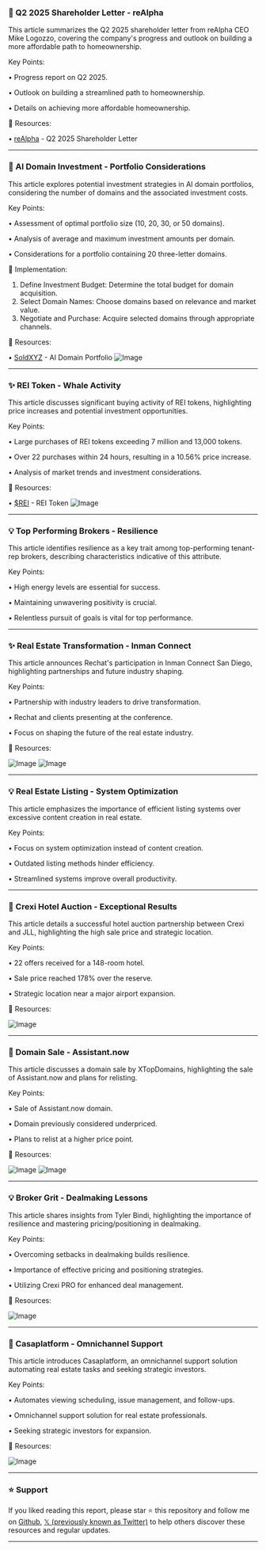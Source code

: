 ### 📄 Q2 2025 Shareholder Letter - reAlpha

This article summarizes the Q2 2025 shareholder letter from reAlpha CEO Mike Logozzo, covering the company's progress and outlook on building a more affordable path to homeownership.

Key Points:

•  Progress report on Q2 2025.

•  Outlook on building a streamlined path to homeownership.

•  Details on achieving more affordable homeownership.


🔗 Resources:

• [reAlpha](https://shorturl.at/Acn0A) - Q2 2025 Shareholder Letter


---
### 🚀 AI Domain Investment - Portfolio Considerations

This article explores potential investment strategies in AI domain portfolios, considering the number of domains and the associated investment costs.

Key Points:

•  Assessment of optimal portfolio size (10, 20, 30, or 50 domains).

•  Analysis of average and maximum investment amounts per domain.

•  Considerations for a portfolio containing 20 three-letter domains.


🚀 Implementation:

1. Define Investment Budget: Determine the total budget for domain acquisition.
2. Select Domain Names: Choose domains based on relevance and market value.
3. Negotiate and Purchase: Acquire selected domains through appropriate channels.


🔗 Resources:

• [SoldXYZ](https://x.com/SoldXyz/status/1953479786141270383) - AI Domain Portfolio
![Image](https://pbs.twimg.com/media/GxwngxjacAAfy3o?format=jpg&name=small)


---
### ✨ REI Token - Whale Activity

This article discusses significant buying activity of REI tokens, highlighting price increases and potential investment opportunities.

Key Points:

•  Large purchases of REI tokens exceeding 7 million and 13,000 tokens.

•  Over 22 purchases within 24 hours, resulting in a 10.56% price increase.

•  Analysis of market trends and investment considerations.


🔗 Resources:

• [$REI](https://x.com/search?q=%24REI&src=cashtag_click) - REI Token
![Image](https://pbs.twimg.com/media/GwH0NJKWgAAgy9w?format=jpg&name=small)


---
### 💡 Top Performing Brokers - Resilience

This article identifies resilience as a key trait among top-performing tenant-rep brokers, describing characteristics indicative of this attribute.

Key Points:

•  High energy levels are essential for success.

•  Maintaining unwavering positivity is crucial.

•  Relentless pursuit of goals is vital for top performance.


---
### ✨ Real Estate Transformation - Inman Connect

This article announces Rechat's participation in Inman Connect San Diego, highlighting partnerships and future industry shaping.

Key Points:

•  Partnership with industry leaders to drive transformation.

•  Rechat and clients presenting at the conference.

•  Focus on shaping the future of the real estate industry.


🔗 Resources:

![Image](https://pbs.twimg.com/media/GwELfjsWEAALyWe?format=jpg&name=small)
![Image](https://pbs.twimg.com/media/GwELfjrXEAAVwX2?format=jpg&name=small)


---
### 💡 Real Estate Listing - System Optimization

This article emphasizes the importance of efficient listing systems over excessive content creation in real estate.

Key Points:

•  Focus on system optimization instead of content creation.

•  Outdated listing methods hinder efficiency.

•  Streamlined systems improve overall productivity.



---
### 🚀 Crexi Hotel Auction - Exceptional Results

This article details a successful hotel auction partnership between Crexi and JLL, highlighting the high sale price and strategic location.

Key Points:

•  22 offers received for a 148-room hotel.

•  Sale price reached 178% over the reserve.

•  Strategic location near a major airport expansion.


🔗 Resources:

![Image](https://pbs.twimg.com/media/GvRRdnfXwAASVbJ.jpg)


---
### 🚀 Domain Sale - Assistant.now

This article discusses a domain sale by XTopDomains, highlighting the sale of Assistant.now and plans for relisting.

Key Points:

•  Sale of Assistant.now domain.

•  Domain previously considered underpriced.

•  Plans to relist at a higher price point.


🔗 Resources:

![Image](https://pbs.twimg.com/media/GvRCNowaUAAaqab?format=jpg&name=small)
![Image](https://pbs.twimg.com/media/GvQvw0QW8AABAxf?format=240x240)


---
### 💡 Broker Grit - Dealmaking Lessons

This article shares insights from Tyler Bindi, highlighting the importance of resilience and mastering pricing/positioning in dealmaking.

Key Points:

•  Overcoming setbacks in dealmaking builds resilience.

•  Importance of effective pricing and positioning strategies.

•  Utilizing Crexi PRO for enhanced deal management.


🔗 Resources:

![Image](https://pbs.twimg.com/media/GuOjzprX0AAj_P0.jpg)


---
### 🚀 Casaplatform - Omnichannel Support

This article introduces Casaplatform, an omnichannel support solution automating real estate tasks and seeking strategic investors.

Key Points:

•  Automates viewing scheduling, issue management, and follow-ups.

•  Omnichannel support solution for real estate professionals.

•  Seeking strategic investors for expansion.


🔗 Resources:

![Image](https://pbs.twimg.com/amplify_video_thumb/1937309110829219841/img/Dyey1fs-s0C0CFG_.jpg)


---

### ⭐️ Support

If you liked reading this report, please star ⭐️ this repository and follow me on [Github](https://github.com/Drix10), [𝕏 (previously known as Twitter)](https://x.com/DRIX_10_) to help others discover these resources and regular updates.

---
